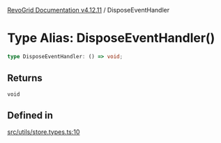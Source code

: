 [RevoGrid Documentation v4.12.11](README.md) / DisposeEventHandler

# Type Alias: DisposeEventHandler()

```ts
type DisposeEventHandler: () => void;
```

## Returns

`void`

## Defined in

[src/utils/store.types.ts:10](https://github.com/revolist/revogrid/blob/6f8df4eb606fcbd6f32b575f3753800c08ad78f6/src/utils/store.types.ts#L10)
